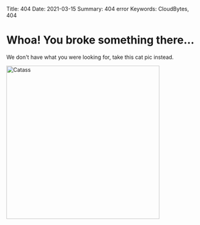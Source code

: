 Title: 404
Date: 2021-03-15
Summary: 404 error
Keywords: CloudBytes, 404

# Whoa! You broke something there...

We don't have what you were looking for, take this cat pic instead.

<img src="https://cataas.com/cat/says/Sorry,%20I%20coudn't%20find%20that" alt="Catass" width="400"/>
